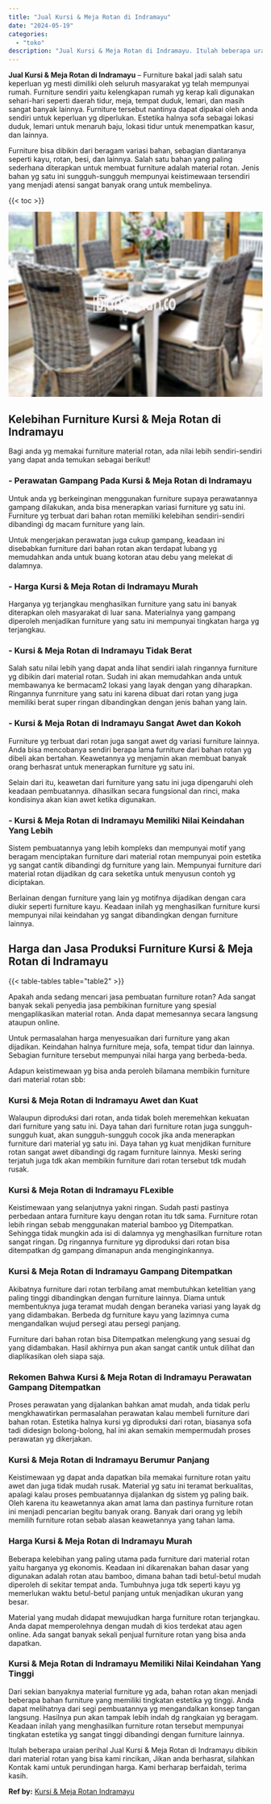 ```yaml
---
title: "Jual Kursi & Meja Rotan di Indramayu"
date: "2024-05-19"
categories: 
  - "toko"
description: "Jual Kursi & Meja Rotan di Indramayu. Itulah beberapa uraian perihal Jual Kursi & Meja Rotan di Indramayu dibikin dari material rotan yang bisa kami rincikan..."
---
```


**Jual Kursi & Meja Rotan di Indramayu** – Furniture bakal jadi salah satu keperluan yg mesti dimiliki oleh seluruh masyarakat yg telah mempunyai rumah. Furniture sendiri yaitu kelengkapan rumah yg kerap kali digunakan sehari-hari seperti daerah tidur, meja, tempat duduk, lemari, dan masih sangat banyak lainnya. Furniture tersebut nantinya dapat dipakai oleh anda sendiri untuk keperluan yg diperlukan. Estetika halnya sofa sebagai lokasi duduk, lemari untuk menaruh baju, lokasi tidur untuk menempatkan kasur, dan lainnya.

Furniture bisa dibikin dari beragam variasi bahan, sebagian diantaranya seperti kayu, rotan, besi, dan lainnya. Salah satu bahan yang paling sederhana diterapkan untuk membuat furniture adalah material rotan. Jenis bahan yg satu ini sungguh-sungguh mempunyai keistimewaan tersendiri yang menjadi atensi sangat banyak orang untuk membelinya.

{{< toc >}}

![Jual Kursi & Meja Rotan di Indramayu](/images/kursi-meja-rotan-murah02.png)

## Kelebihan Furniture Kursi & Meja Rotan di Indramayu

Bagi anda yg memakai furniture material rotan, ada nilai lebih sendiri-sendiri yang dapat anda temukan sebagai berikut!

### \- Perawatan Gampang Pada Kursi & Meja Rotan di Indramayu

Untuk anda yg berkeinginan menggunakan furniture supaya perawatannya gampang dilakukan, anda bisa menerapkan variasi furniture yg satu ini. Furniture yg terbuat dari bahan rotan memiliki kelebihan sendiri-sendiri dibandingi dg macam furniture yang lain.

Untuk mengerjakan perawatan juga cukup gampang, keadaan ini disebabkan furniture dari bahan rotan akan terdapat lubang yg memudahkan anda untuk buang kotoran atau debu yang melekat di dalamnya.

### \- Harga Kursi & Meja Rotan di Indramayu Murah

Harganya yg terjangkau menghasilkan furniture yang satu ini banyak diterapkan oleh masyarakat di luar sana. Materialnya yang gampang diperoleh menjadikan furniture yang satu ini mempunyai tingkatan harga yg terjangkau.

### \- Kursi & Meja Rotan di Indramayu Tidak Berat

Salah satu nilai lebih yang dapat anda lihat sendiri ialah ringannya furniture yg dibikin dari material rotan. Sudah ini akan memudahkan anda untuk membawanya ke bermacam2 lokasi yang layak dengan yang diharapkan. Ringannya funrniture yang satu ini karena dibuat dari rotan yang juga memiliki berat super ringan dibandingkan dengan jenis bahan yang lain.

### \- Kursi & Meja Rotan di Indramayu Sangat Awet dan Kokoh

Furniture yg terbuat dari rotan juga sangat awet dg variasi furniture lainnya. Anda bisa mencobanya sendiri berapa lama furniture dari bahan rotan yg dibeli akan bertahan. Keawetannya yg menjamin akan membuat banyak orang berhasrat untuk menerapkan furniture yg satu ini.

Selain dari itu, keawetan dari furniture yang satu ini juga dipengaruhi oleh keadaan pembuatannya. dihasilkan secara fungsional dan rinci, maka kondisinya akan kian awet ketika digunakan.

### \- Kursi & Meja Rotan di Indramayu Memiliki Nilai Keindahan Yang Lebih

Sistem pembuatannya yang lebih kompleks dan mempunyai motif yang beragam menciptakan furniture dari material rotan mempunyai poin estetika yg sangat cantik dibandingi dg furniture yang lain. Mempunyai furniture dari material rotan dijadikan dg cara seketika untuk menyusun contoh yg diciptakan.

Berlainan dengan furniture yang lain yg motifnya dijadikan dengan cara diukir seperti furniture kayu. Keadaan inilah yg menghasilkan furniture kursi mempunyai nilai keindahan yg sangat dibandingkan dengan furniture lainnya.

## Harga dan Jasa Produksi Furniture Kursi & Meja Rotan di Indramayu

{{< table-tables table="table2" >}}

Apakah anda sedang mencari jasa pembuatan furniture rotan? Ada sangat banyak sekali penyedia jasa pembikinan furniture yang spesial mengaplikasikan material rotan. Anda dapat memesannya secara langsung ataupun online.

Untuk permasalahan harga menyesuaikan dari furniture yang akan dijadikan. Keindahan halnya furniture meja, sofa, tempat tidur dan lainnya. Sebagian furniture tersebut mempunyai nilai harga yang berbeda-beda.

Adapun keistimewaan yg bisa anda peroleh bilamana membikin furniture dari material rotan sbb:

### Kursi & Meja Rotan di Indramayu Awet dan Kuat

Walaupun diproduksi dari rotan, anda tidak boleh meremehkan kekuatan dari furniture yang satu ini. Daya tahan dari furniture rotan juga sungguh-sungguh kuat, akan sungguh-sungguh cocok jika anda menerapkan furniture dari material yg satu ini. Daya tahan yg kuat menjdikan furniture rotan sangat awet dibandingi dg ragam furniture lainnya. Meski sering terjatuh juga tdk akan membikin furniture dari rotan tersebut tdk mudah rusak.

### Kursi & Meja Rotan di Indramayu FLexible

Keistimewaan yang selanjutnya yakni ringan. Sudah pasti pastinya perbedaan antara furniture kayu dengan rotan itu tdk sama. Furniture rotan lebih ringan sebab menggunakan material bamboo yg Ditempatkan. Sehingga tidak mungkin ada isi di dalamnya yg menghasilkan furniture rotan sangat ringan. Dg ringannya furniture yg diproduksi dari rotan bisa ditempatkan dg gampang dimanapun anda menginginkannya.

### Kursi & Meja Rotan di Indramayu Gampang Ditempatkan

Akibatnya furniture dari rotan terbilang amat membutuhkan ketelitian yang paling tinggi dibandingkan dengan furniture lainnya. Diama untuk membentuknya juga teramat mudah dengan beraneka variasi yang layak dg yang didambakan. Berbeda dg furniture kayu yang lazimnya cuma mengandalkan wujud persegi atau persegi panjang.

Furniture dari bahan rotan bisa Ditempatkan melengkung yang sesuai dg yang didambakan. Hasil akhirnya pun akan sangat cantik untuk dilihat dan diaplikasikan oleh siapa saja.

### Rekomen Bahwa Kursi & Meja Rotan di Indramayu Perawatan Gampang Ditempatkan

Proses perawatan yang dijalankan bahkan amat mudah, anda tidak perlu mengkhawatirkan permasalahan perawatan kalau membeli furniture dari bahan rotan. Estetika halnya kursi yg diproduksi dari rotan, biasanya sofa tadi didesign bolong-bolong, hal ini akan semakin mempermudah proses perawatan yg dikerjakan.

### Kursi & Meja Rotan di Indramayu Berumur Panjang

Keistimewaan yg dapat anda dapatkan bila memakai furniture rotan yaitu awet dan juga tidak mudah rusak. Material yg satu ini teramat berkualitas, apalagi kalau proses pembuatannya dijalankan dg sistem yg paling baik. Oleh karena itu keawetannya akan amat lama dan pastinya furniture rotan ini menjadi pencarian begitu banyak orang. Banyak dari orang yg lebih memilih furniture rotan sebab alasan keawetannya yang tahan lama.

### Harga Kursi & Meja Rotan di Indramayu Murah

Beberapa kelebihan yang paling utama pada furniture dari material rotan yaitu harganya yg ekonomis. Keadaan ini dikarenakan bahan dasar yang digunakan adalah rotan atau bamboo, dimana bahan tadi betul-betul mudah diperoleh di sekitar tempat anda. Tumbuhnya juga tdk seperti kayu yg memerlukan waktu betul-betul panjang untuk menjadikan ukuran yang besar.

Material yang mudah didapat mewujudkan harga furniture rotan terjangkau. Anda dapat memperolehnya dengan mudah di kios terdekat atau agen online. Ada sangat banyak sekali penjual furniture rotan yang bisa anda dapatkan.

### Kursi & Meja Rotan di Indramayu Memiliki Nilai Keindahan Yang Tinggi

Dari sekian banyaknya material furniture yg ada, bahan rotan akan menjadi beberapa bahan furniture yang memiliki tingkatan estetika yg tinggi. Anda dapat melihatnya dari segi pembuatannya yg mengandalkan konsep tangan langsung. Hasilnya pun akan tampak lebih indah dg rangkaian yg beragam. Keadaan inilah yang menghasilkan furniture rotan tersebut mempunyai tingkatan estetika yg sangat tinggi dibandingi dengan furniture lainnya.

Itulah beberapa uraian perihal Jual Kursi & Meja Rotan di Indramayu dibikin dari material rotan yang bisa kami rincikan, Jikan anda berhasrat, silahkan Kontak kami untuk perundingan harga. Kami berharap berfaidah, terima kasih.

**Ref by:** [Kursi & Meja Rotan Indramayu](https://id.wikipedia.org/wiki/Kursi)

